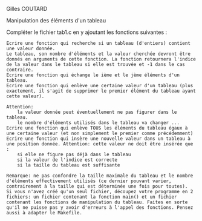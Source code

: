 Gilles COUTARD 

Manipulation des éléments d'un tableau

Compléter le fichier tab1.c en y ajoutant les fonctions suivantes :

    Ecrire une fonction qui recherche si un tableau (d'entiers) contient une valeur donnée.
    Le tableau, son nombre d'éléments et la valeur cherchée devront être donnés en arguments de cette fonction. La fonction retournera l'indice de la valeur dans le tableau si elle est trouvée et -1 dans le cas contraire.
    Ecrire une fonction qui échange le ième et le jème éléments d'un tableau.
    Ecrire une fonction qui enlève une certaine valeur d'un tableau (plus exactement, il s'agit de supprimer le premier élément du tableau ayant cette valeur).

    Attention:
        la valeur donnée peut éventuellement ne pas figurer dans le tableau.
        le nombre d'éléments utilisés dans le tableau va changer ...
    Ecrire une fonction qui enlève TOUS les éléments du tableau égaux à une certaine valeur (et non simplement le premier comme précédemment)
    Ecrire une fonction qui insère une nouvelle valeur dans un tableau à une position donnée. Attention: cette valeur ne doit être insérée que :
        si elle ne figure pas déjà dans le tableau
        si la valeur de l'indice est correcte
        si la taille du tableau est suffisante

    Remarque: ne pas confondre la taille maximale du tableau et le nombre d'éléments effectivement utilisés (ce dernier pouvant varier, contrairement à la taille qui est déterminée une fois pour toutes).
    Si vous n'avez créé qu'un seul fichier, découpez votre programme en 2 fichiers: un fichier contenant la fonction main() et un fichier contenant les fonctions de manipulation du tableau. Faites en sorte qu'il ne puisse pas y avoir d'erreurs à l'appel des fonctions. Pensez aussi à adapter le Makefile.


